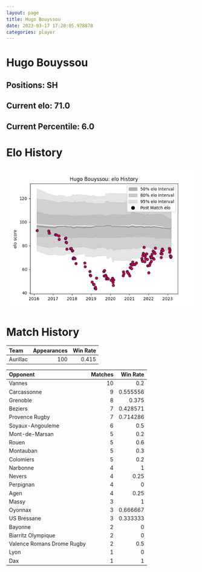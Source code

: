 ```yaml
---  
layout: page  
title: Hugo Bouyssou  
date: 2023-03-17 17:20:05.978878  
categories: player  
---
```

# Hugo Bouyssou

## Positions: SH

## Current elo: 71.0

## Current Percentile: 6.0

# Elo History


![elo history](history_HugoBouyssou.png)
# Match History


| Team     |   Appearances |   Win Rate |
|:---------|--------------:|-----------:|
| Aurillac |           100 |      0.415 |

| Opponent                   |   Matches |   Win Rate |
|:---------------------------|----------:|-----------:|
| Vannes                     |        10 |   0.2      |
| Carcassonne                |         9 |   0.555556 |
| Grenoble                   |         8 |   0.375    |
| Beziers                    |         7 |   0.428571 |
| Provence Rugby             |         7 |   0.714286 |
| Soyaux-Angouleme           |         6 |   0.5      |
| Mont-de-Marsan             |         5 |   0.2      |
| Rouen                      |         5 |   0.6      |
| Montauban                  |         5 |   0.3      |
| Colomiers                  |         5 |   0.2      |
| Narbonne                   |         4 |   1        |
| Nevers                     |         4 |   0.25     |
| Perpignan                  |         4 |   0        |
| Agen                       |         4 |   0.25     |
| Massy                      |         3 |   1        |
| Oyonnax                    |         3 |   0.666667 |
| US Bressane                |         3 |   0.333333 |
| Bayonne                    |         2 |   0        |
| Biarritz Olympique         |         2 |   0        |
| Valence Romans Drome Rugby |         2 |   0.5      |
| Lyon                       |         1 |   0        |
| Dax                        |         1 |   1        |